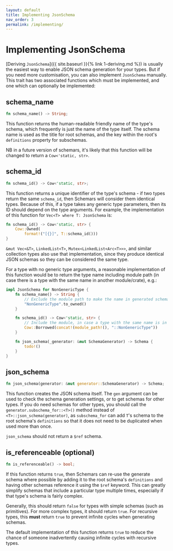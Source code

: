 ```yaml
---
layout: default
title: Implementing JsonSchema
nav_order: 3
permalink: /implementing/
---
```


# Implementing JsonSchema

[Deriving `JsonSchema`]({{ site.baseurl }}{% link 1-deriving.md %}) is usually the easiest way to enable JSON schema generation for your types. But if you need more customisation, you can also implement `JsonSchema` manually. This trait has two associated functions which must be implemented, and one which can optionally be implemented:

## schema_name

```rust
fn schema_name() -> String;
```

This function returns the human-readable friendly name of the type's schema, which frequently is just the name of the type itself. The schema name is used as the title for root schemas, and the key within the root's `definitions` property for subschemas.

NB in a future version of schemars, it's likely that this function will be changed to return a `Cow<'static, str>`.

## schema_id

```rust
fn schema_id() -> Cow<'static, str>;
```

This function returns a unique identifier of the type's schema - if two types return the same `schema_id`, then Schemars will consider them identical types. Because of this, if a type takes any generic type parameters, then its ID should depend on the type arguments. For example, the implementation of this function for `Vec<T> where T: JsonSchema` is:

```rust
fn schema_id() -> Cow<'static, str> {
    Cow::Owned(
        format!("[{}]", T::schema_id()))
}
```

`&mut Vec<&T>`, `LinkedList<T>`, `Mutex<LinkedList<Arc<T>>>`, and similar collection types also use that implementation, since they produce identical JSON schemas so they can be considered the same type.

For a type with no generic type arguments, a reasonable implementation of this function would be to return the type name including module path (in case there is a type with the same name in another module/crate), e.g.:

```rust
impl JsonSchema for NonGenericType {
    fn schema_name() -> String {
        // Exclude the module path to make the name in generated schemas clearer.
        "NonGenericType".to_owned()
    }

    fn schema_id() -> Cow<'static, str> {
        // Include the module, in case a type with the same name is in another module/crate
        Cow::Borrowed(concat!(module_path!(), "::NonGenericType"))
    }

    fn json_schema(_generator: &mut SchemaGenerator) -> Schema {
        todo!()
    }
}
```

## json_schema

```rust
fn json_schema(generator: &mut generator::SchemaGenerator) -> Schema;
```

This function creates the JSON schema itself. The `gen` argument can be used to check the schema generation settings, or to get schemas for other types. If you do need schemas for other types, you should call the `generator.subschema_for::<T>()` method instead of `<T>::json_schema(generator)`, as `subschema_for` can add `T`'s schema to the root schema's `definitions` so that it does not need to be duplicated when used more than once.

`json_schema` should not return a `$ref` schema.

## is_referenceable (optional)

```rust
fn is_referenceable() -> bool;
```

If this function returns `true`, then Schemars can re-use the generate schema where possible by adding it to the root schema's `definitions` and having other schemas reference it using the `$ref` keyword. This can greatly simplify schemas that include a particular type multiple times, especially if that type's schema is fairly complex.

Generally, this should return `false` for types with simple schemas (such as primitives). For more complex types, it should return `true`. For recursive types, this **must** return `true` to prevent infinite cycles when generating schemas.

The default implementation of this function returns `true` to reduce the chance of someone inadvertently causing infinite cycles with recursive types.
